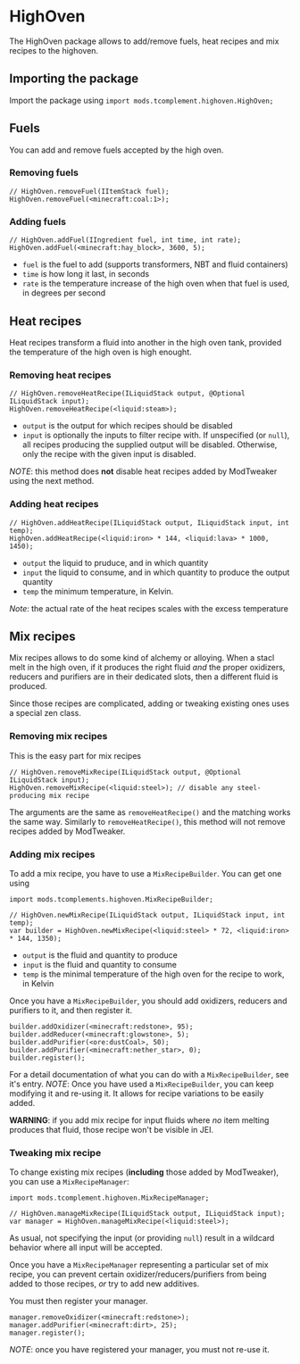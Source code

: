 # HighOven

The HighOven package allows to add/remove fuels, heat recipes and mix recipes to the highoven.

## Importing the package

Import the package using `import mods.tcomplement.highoven.HighOven;`


## Fuels
You can add and remove fuels accepted by the high oven.

### Removing fuels
```
// HighOven.removeFuel(IItemStack fuel);
HighOven.removeFuel(<minecraft:coal:1>);
```

### Adding fuels
```
// HighOven.addFuel(IIngredient fuel, int time, int rate);
HighOven.addFuel(<minecraft:hay_block>, 3600, 5);
```

+ `fuel` is the fuel to add (supports transformers, NBT and fluid containers)
+ `time` is how long it last, in seconds
+ `rate` is the temperature increase of the high oven when that fuel is used, in degrees per second

## Heat recipes
Heat recipes transform a fluid into another in the high oven tank, provided the temperature of the high oven is high enought.

### Removing heat recipes
```
// HighOven.removeHeatRecipe(ILiquidStack output, @Optional ILiquidStack input);
HighOven.removeHeatRecipe(<liquid:steam>);
```

+ `output` is the output for which recipes should be disabled
+ `input` is optionally the inputs to filter recipe with. If unspecified (or `null`), all recipes producing the supplied output will be disabled. Otherwise, only the recipe with the given input is disabled.

*NOTE*: this method does **not** disable heat recipes added by ModTweaker using the next method.

### Adding heat recipes
```
// HighOven.addHeatRecipe(ILiquidStack output, ILiquidStack input, int temp);
HighOven.addHeatRecipe(<liquid:iron> * 144, <liquid:lava> * 1000, 1450);
```
+ `output` the liquid to pruduce, and in which quantity
+ `input` the liquid to consume, and in which quantity to produce the output quantity
+ `temp` the minimum temperature, in Kelvin.

*Note*: the actual rate of the heat recipes scales with the excess temperature

## Mix recipes
Mix recipes allows to do some kind of alchemy or alloying. When a stacl melt in the high oven, if it produces the right fluid *and* the proper oxidizers, reducers and purifiers are in their dedicated slots, then a different fluid is produced.

Since those recipes are complicated, adding or tweaking existing ones uses a special zen class.

### Removing mix recipes
This is the easy part for mix recipes
```
// HighOven.removeMixRecipe(ILiquidStack output, @Optional ILiquidStack input);
HighOven.removeMixRecipe(<liquid:steel>); // disable any steel-producing mix recipe
```
The arguments are the same as `removeHeatRecipe()` and the matching works the same way. Similarly to `removeHeatRecipe()`, this method will not remove recipes added by ModTweaker.

### Adding mix recipes
To add a mix recipe, you have to use a `MixRecipeBuilder`. You can get one using
```
import mods.tcomplements.highoven.MixRecipeBuilder;

// HighOven.newMixRecipe(ILiquidStack output, ILiquidStack input, int temp);
var builder = HighOven.newMixRecipe(<liquid:steel> * 72, <liquid:iron> * 144, 1350);
```
+ `output` is the fluid and quantity to produce
+ `input` is the fluid and quantity to consume
+ `temp` is the minimal temperature of the high oven for the recipe to work, in Kelvin

Once you have a `MixRecipeBuilder`, you should add oxidizers, reducers and purifiers to it, and then register it.

```
builder.addOxidizer(<minecraft:redstone>, 95);
builder.addReducer(<minecraft:glowstone>, 5);
builder.addPurifier(<ore:dustCoal>, 50);
builder.addPurifier(<minecraft:nether_star>, 0);
builder.register();
```

For a detail documentation of what you can do with a `MixRecipeBuilder`, see it's entry.
*NOTE*: Once you have used a `MixRecipeBuilder`, you can keep modifying it and re-using it. It allows for recipe variations to be easily added.

**WARNING**: if you add mix recipe for input fluids where *no* item melting produces that fluid, those recipe won't be visible in JEI.

### Tweaking mix recipe
To change existing mix recipes (**including** those added by ModTweaker), you can use a `MixRecipeManager`:
```
import mods.tcomplement.highoven.MixRecipeManager;

// HighOven.manageMixRecipe(ILiquidStack output, ILiquidStack input);
var manager = HighOven.manageMixRecipe(<liquid:steel>);
```

As usual, not specifying the input (or providing `null`) result in a wildcard behavior where all input will be accepted.

Once you have a `MixRecipeManager` representing a particular set of mix recipe, you can prevent certain oxidizer/reducers/purifiers from being added to those recipes, *or* try to add new additives.

You must then register your manager.
```
manager.removeOxidizer(<minecraft:redstone>);
manager.addPurifier(<minecraft:dirt>, 25);
manager.register();
```

*NOTE*: once you have registered your manager, you must not re-use it.
